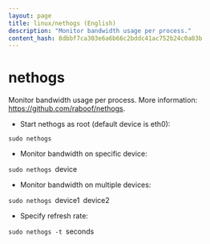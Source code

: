 ```yaml
---
layout: page
title: linux/nethogs (English)
description: "Monitor bandwidth usage per process."
content_hash: 8dbbf7ca303e6a6b66c2bddc41ac752b24c0a03b
---
```

# nethogs

Monitor bandwidth usage per process.
More information: <https://github.com/raboof/nethogs>.

- Start nethogs as root (default device is eth0):

`sudo nethogs`

- Monitor bandwidth on specific device:

`sudo nethogs `<span class="tldr-var badge badge-pill bg-dark-lm bg-white-dm text-white-lm text-dark-dm font-weight-bold">device</span>

- Monitor bandwidth on multiple devices:

`sudo nethogs `<span class="tldr-var badge badge-pill bg-dark-lm bg-white-dm text-white-lm text-dark-dm font-weight-bold">device1</span>` `<span class="tldr-var badge badge-pill bg-dark-lm bg-white-dm text-white-lm text-dark-dm font-weight-bold">device2</span>

- Specify refresh rate:

`sudo nethogs -t `<span class="tldr-var badge badge-pill bg-dark-lm bg-white-dm text-white-lm text-dark-dm font-weight-bold">seconds</span>
